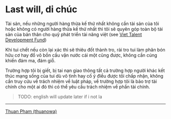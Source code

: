 # Last will, di chúc 

Tài sản, nếu những người hàng thừa kế thứ nhất không cần tài sản của tôi hoặc không có người hàng thừa kế thứ nhất thì tôi sẽ quyên góp toàn bộ tài sản của bản thân cho quỹ phát triển tài năng việt (see [Viet Talent Development Fund](https://quyphattrientainangviet.vn/en))

Khi tui chết nếu còn lại xác thì sẽ thiêu đốt thành tro, rải tro tui làm phân bón hữu cơ hay đổ vô bồn cầu vặn nước cái một cũng được, không cần cúng khiến đám ma, đám giỗ.

Trường hợp tôi bị giết, bị tai nạn giao thông tất cả trường hợp người khác kết thúc mạng sống của tui dù vô tình hay cố ý điều được tôi chấp nhận, không cần truy cứu về trách nhiệm về luật pháp, về trường hợp tôi là bảo trợ tài chính cho một ai đó thì có thể yêu cầu trách nhiệm về phần tài chính.

> TODO: english will update later if i not la

---

[Thuan Pham (thuanowa)](Thuan%20Pham%20(thuanowa).md)